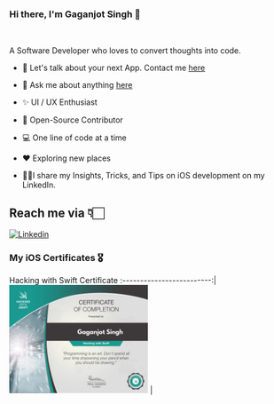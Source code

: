 

### Hi there, I'm Gaganjot Singh 👋
</a>

<br />


A Software Developer who loves to convert thoughts into code.


* 📱  Let's talk about your next App. Contact me [here](https://in.linkedin.com/in/gaganjot-singh-40b40b100)

* 💬 Ask me about anything [here](https://github.com/megaganjotsingh/megaganjotsingh/issues)

* ✨ UI / UX Enthusiast

* 📖 Open-Source Contributor

* 💻 One line of code at a time

* ♥️ Exploring new places

* 💁🏻I share my Insights, Tricks, and Tips on iOS development on my LinkedIn.



## Reach me via 👇🏻

[![Linkedin](https://i.imgur.com/vGjsQPt.png)](https://in.linkedin.com/in/gaganjot-singh-40b40b100)



### My iOS Certificates 🎖

 Hacking with Swift Certificate 
:-------------------------:|
<img src="./Certs/gagan-certificate.jpg" width="250" height="195"> |
